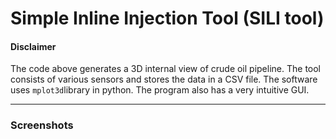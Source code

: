 # Simple Inline Injection Tool (SILI tool)
#### Disclaimer
The code above generates a 3D internal view of crude oil pipeline. The tool consists of various sensors and stores the data in a CSV file.
The software uses `mplot3d`library in python. The program also has a very intuitive GUI.

----

### Screenshots
